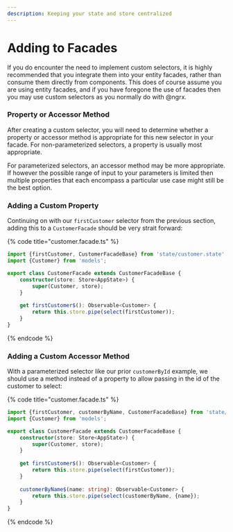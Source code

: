 ```yaml
---
description: Keeping your state and store centralized
---
```


# Adding to Facades

If you do encounter the need to implement custom selectors, it is highly recommended that you integrate them into your entity facades, rather than consume them directly from components. This does of course assume you are using entity facades, and if you have foregone the use of facades then you may use custom selectors as you normally do with @ngrx. 

### Property or Accessor Method

After creating a custom selector, you will need to determine whether a property or accessor method is appropriate for this new selector in your facade. For non-parameterized selectors, a property is usually most appropriate. 

For parameterized selectors, an accessor method may be more appropriate. If however the possible range of input to your parameters is limited then multiple properties that each encompass a particular use case might still be the best option.

### Adding a Custom Property 

Continuing on with our `firstCustomer` selector from the previous section, adding this to a `CustomerFacade` should be very strait forward:

{% code title="customer.facade.ts" %}
```typescript
import {firstCustomer, CustomerFacadeBase} from 'state/customer.state';
import {Customer} from 'models';

export class CustomerFacade extends CustomerFacadeBase {
    constructor(store: Store<AppState>) {
        super(Customer, store);
    }
    
    get firstCustomer$(): Observable<Customer> {
        return this.store.pipe(select(firstCustomer));
    }
}
```
{% endcode %}

### Adding a Custom Accessor Method

With a parameterized selector like our prior `customerById` example, we should use a method instead of a property to allow passing in the id of the customer to select:

{% code title="customer.facade.ts" %}
```typescript
import {firstCustomer, customerByName, CustomerFacadeBase} from 'state/customer.state';
import {Customer} from 'models';

export class CustomerFacade extends CustomerFacadeBase {
    constructor(store: Store<AppState>) {
        super(Customer, store);
    }
    
    get firstCustomer$(): Observable<Customer> {
        return this.store.pipe(select(firstCustomer));
    }
    
    customerByName$(name: string): Observable<Customer> {
        return this.store.pipe(select(customerByName, {name});
    }
}
```
{% endcode %}

